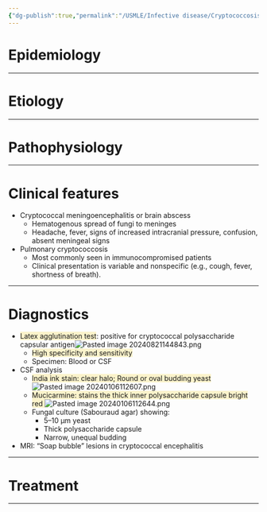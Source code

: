 ```yaml
---
{"dg-publish":true,"permalink":"/USMLE/Infective disease/Cryptococcosis/"}
---
```


# Epidemiology


---
# Etiology


---
# Pathophysiology


---
# Clinical features
- Cryptococcal meningoencephalitis or brain abscess
	- Hematogenous spread of fungi to meninges
	- Headache, fever, signs of increased intracranial pressure, confusion, absent meningeal signs
- Pulmonary cryptococcosis
	- Most commonly seen in immunocompromised patients
	- Clinical presentation is variable and nonspecific (e.g., cough, fever, shortness of breath).

---
# Diagnostics
- <span style="background:rgba(240, 200, 0, 0.2)">Latex agglutination test</span>: positive for cryptococcal polysaccharide capsular antigen![Pasted image 20240821144843.png](/img/user/appendix/Pasted%20image%2020240821144843.png)
	- <span style="background:rgba(240, 200, 0, 0.2)">High specificity and sensitivity</span>
	- Specimen: Blood or CSF
- CSF analysis
	- <span style="background:rgba(240, 200, 0, 0.2)">India ink stain: clear halo; Round or oval budding yeast</span>![Pasted image 20240106112607.png](/img/user/appendix/Pasted%20image%2020240106112607.png)
	- <span style="background:rgba(240, 200, 0, 0.2)">Mucicarmine: stains the thick inner polysaccharide capsule bright red </span>![Pasted image 20240106112644.png](/img/user/appendix/Pasted%20image%2020240106112644.png)
	- Fungal culture (Sabouraud agar) showing:
		- 5–10 μm yeast
		- Thick polysaccharide capsule
		- Narrow, unequal budding
- MRI: “Soap bubble” lesions in cryptococcal encephalitis

---
# Treatment


---

